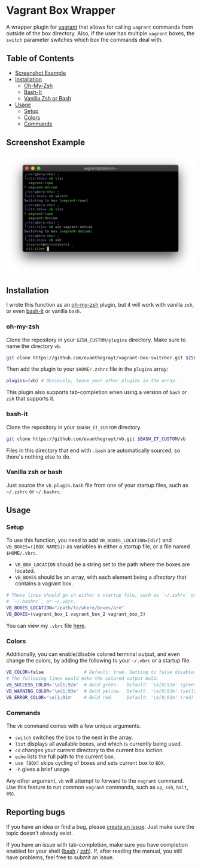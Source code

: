 # Vagrant Box Wrapper
A wrapper plugin for [vagrant](https://www.vagrantup.com/) that allows for
calling `vagrant` commands from outside of the box directory. Also, if the user
has multiple `vagrant` boxes, the `switch` parameter switches which box the
commands deal with.

## Table of Contents
- [Screenshot Example](#screenshot-example)
- [Installation](#installation)
  - [Oh-My-Zsh](#oh-my-zsh)
  - [Bash-It](#bash-it)
  - [Vanilla Zsh or Bash](#vanilla-zsh-or-bash)
- [Usage](#usage)
  - [Setup](#setup)
  - [Colors](#colors)
  - [Commands](#commands)

## Screenshot Example
![](images/example.jpg)

## Installation
I wrote this function as an
[oh-my-zsh](https://github.com/robbyrussell/oh-my-zsh) plugin, but it will work
with vanilla `zsh`, or even [bash-it](https://github.com/Bash-it/bash-it)
or vanilla `bash`.

### oh-my-zsh
Clone the repository in your `$ZSH_CUSTOM/plugins` directory. Make sure to name
the directory `vb`.
```sh
git clone https://github.com/evanthegrayt/vagrant-box-switcher.git $ZSH_CUSTOM/plugins/vb
```
Then add the plugin to your `$HOME/.zshrc` file in the `plugins` array:
```sh
plugins=(vb) # Obviously, leave your other plugins in the array.
```

This plugin also supports tab-completion when using a version of `bash` or `zsh`
that supports it.

### bash-it
Clone the repository in your `$BASH_IT_CUSTOM` directory.
```sh
git clone https://github.com/evanthegrayt/vb.git $BASH_IT_CUSTOM/vb
```
Files in this directory that end with `.bash` are automatically sourced, so
there's nothing else to do.

### Vanilla zsh or bash
Just source the `vb.plugin.bash` file from one of your startup files, such as
`~/.zshrc` or `~/.bashrc`.

## Usage
### Setup
To use this function, you need to add `VB_BOXES_LOCATION=[dir]` and
`VB_BOXES=([BOX NAMES])` as variables in either a startup file, or a file named
`$HOME/.vbrc`.

- `VB_BOX_LOCATION` should be a string set to the path where the boxes are
located.
- `VB_BOXES` should be an array, with each element being a *directory*
that contains a vagrant box.

```sh
# These lines should go in either a startup file, such as `~/.zshrc` or
# `~/.bashrc`, or ~/.vbrc.
VB_BOXES_LOCATION="/path/to/where/boxes/are"
VB_BOXES=(vagrant_box_1 vagrant_box_2 vagrant_box_3)
```

You can view my `.vbrc` file
[here](https://github.com/evanthegrayt/dotfiles/blob/master/dotfiles/vbrc).

### Colors
Additionally, you can enable/disable colored terminal output, and even change
the colors, by adding the following to your `~/.vbrc` or a startup file.

```sh
VB_COLOR=false               # Default: true. Setting to false disables colors
# The following lines would make the colored output bold.
VB_SUCCESS_COLOR='\e[1;92m'  # Bold green.   Default: '\e[0;92m' (green)
VB_WARNING_COLOR='\e[1;93m'  # Bold yellow.  Default: '\e[0;93m' (yellow)
VB_ERROR_COLOR='\e[1;91m'    # Bold red.     Default: '\e[0;91m' (red)
```

### Commands
The `vb` command comes with a few unique arguments.
- `switch` switches the box to the next in the array.
- `list` displays all available boxes, and which is currently being used.
- `cd` changes your current directory to the current box loction.
- `echo` lists the full path to the current box.
- `use [BOX]` skips cycling of boxes and sets current box to `BOX`.
- `-h` gives a brief usage.

Any other argument, `vb` will attempt to forward to the `vagrant` command. Use
this feature to run common `vagrant` commands, such as `up`, `ssh`, `halt`, etc.

## Reporting bugs
If you have an idea or find a bug, please [create an
issue](https://github.com/evanthegrayt/vagrant-box-wrapper/issues/new). Just
make sure the topic
doesn't already exist.

If you have an issue with tab-completion, make sure you have completion enabled
for your shell
([bash](https://www.gnu.org/software/bash/manual/html_node/Programmable-Completion.html)
/ [zsh](http://zsh.sourceforge.net/Doc/Release/Completion-System.html)). If,
after reading the manual, you still have problems, feel free to submit an issue.

